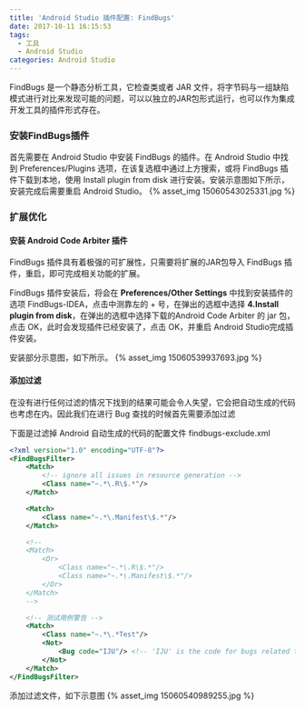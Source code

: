 ```yaml
---
title: 'Android Studio 插件配置: FindBugs'
date: 2017-10-11 16:15:53
tags: 
  - 工具
  - Android Studio
categories: Android Studio
---
```

FindBugs 是一个静态分析工具，它检查类或者 JAR 文件，将字节码与一组缺陷模式进行对比来发现可能的问题，可以以独立的JAR包形式运行，也可以作为集成开发工具的插件形式存在。

<!-- more -->

### 安装FindBugs插件
首先需要在 Android Studio 中安装 FindBugs 的插件。在 Android Studio 中找到 Preferences/Plugins 选项，在该复选框中通过上方搜索，或将 FindBugs 插件下载到本地，使用 Install plugin from disk 进行安装。安装示意图如下所示，安装完成后需要重启 Android Studio。
{% asset_img 15060543025331.jpg %}

### 扩展优化
#### 安装 Android Code Arbiter 插件
FindBugs 插件具有着极强的可扩展性，只需要将扩展的JAR包导入 FindBugs 插件，重启，即可完成相关功能的扩展。

FindBugs 插件安装后，将会在 **Preferences/Other Settings** 中找到安装插件的选项 FindBugs-IDEA，点击中测靠左的 + 号，在弹出的选框中选择 **4.Install plugin from disk**，在弹出的选框中选择下载的Android Code Arbiter 的 jar 包，点击 OK，此时会发现插件已经安装了，点击 OK，并重启 Android Studio完成插件安装。

安装部分示意图，如下所示。
{% asset_img 15060539937693.jpg %}

#### 添加过滤
在没有进行任何过滤的情况下找到的结果可能会令人失望，它会把自动生成的代码也考虑在内。因此我们在进行 Bug 查找的时候首先需要添加过滤

下面是过滤掉 Android 自动生成的代码的配置文件 findbugs-exclude.xml

``` xml
<?xml version="1.0" encoding="UTF-8"?>
<FindBugsFilter>
    <Match>
        <!-- ignore all issues in resource generation -->
        <Class name="~.*\.R\$.*"/>
    </Match>

    <Match>
        <Class name="~.*\.Manifest\$.*"/>
    </Match>

    <!--
    <Match>
        <Or>
            <Class name="~.*\.R\$.*"/>
            <Class name="~.*\.Manifest\$.*"/>
        </Or>
    </Match>
    -->

    <!-- 测试用例警告 -->
    <Match>
        <Class name="~.*\.*Test"/>
        <Not>
            <Bug code="IJU"/> <!-- 'IJU' is the code for bugs related to JUnit test code -->
        </Not>
    </Match>
</FindBugsFilter>
```

添加过滤文件，如下示意图
{% asset_img 15060540989255.jpg %}


